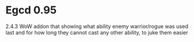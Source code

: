 # Egcd 0.95
2.4.3 WoW addon that showing what ability enemy warrior/rogue was used last and for how long they cannot cast any other ability, to juke them easier
